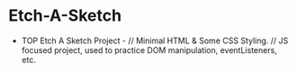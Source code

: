 # Etch-A-Sketch
- TOP Etch A Sketch Project -
// Minimal HTML & Some CSS Styling.
// JS focused project, used to practice DOM manipulation, eventListeners, etc.
